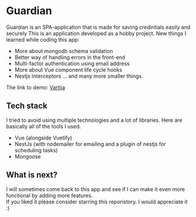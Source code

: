 # Guardian

Guardian is an SPA-application that is made for saving credintials easily and securely
This is an application developed as a hobby project.
New things I learned while coding this app:

- More about mongodb schema validation
- Better way of handling errors in the front-end
- Multi-factor authentication using email address
- More about Vue component life cycle hooks
- Nestjs Interceptors
  ... and many more smaller things.
  
The link to demo: [Vartija](https://vartija.yahyasalimi.com)

## Tech stack

I tried to avoid using multiple technologies and a lot of libraries. Here are basically all of the tools I used.

- Vue (alongside Vuetify)
- NestJs (with nodemailer for emailing and a plugin of nestjs for scheduling tasks)
- Mongoose

## What is next?

I will sometimes come back to this app and see if I can make it even more functional by adding more features.  
If you liked it please consider starring this reporistory. I would appreciate it :)
